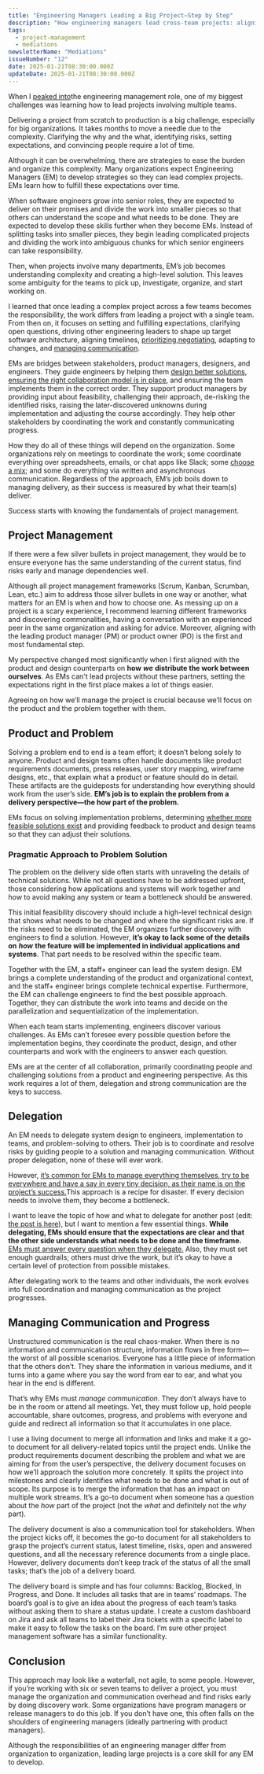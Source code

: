 ```yaml
---
title: "Engineering Managers Leading a Big Project—Step by Step"
description: "How engineering managers lead cross-team projects: aligning problems, stakeholders, solutions and everyone in between."
tags:
  - project-management
  - mediations
newsletterName: "Mediations"
issueNumber: "12"
date: 2025-01-21T08:30:00.000Z
updateDate: 2025-01-21T08:30:00.000Z
---
```



When I [​peaked into​](/studying-and-learning-leadership/) the engineering management role, one of my biggest challenges was learning how to lead projects involving multiple teams.

Delivering a project from scratch to production is a big challenge, especially for big organizations. It takes months to move a needle due to the complexity. Clarifying the why and the what, identifying risks, setting expectations, and convincing people require a lot of time.

Although it can be overwhelming, there are strategies to ease the burden and organize this complexity. Many organizations expect Engineering Managers (EM) to develop strategies so they can lead complex projects. EMs learn how to fulfill these expectations over time.

When software engineers grow into senior roles, they are expected to deliver on their promises and divide the work into smaller pieces so that others can understand the scope and what needs to be done. They are expected to develop these skills further when they become EMs. Instead of splitting tasks into smaller pieces, they begin leading complicated projects and dividing the work into ambiguous chunks for which senior engineers can take responsibility.

Then, when projects involve many departments, EM’s job becomes understanding complexity and creating a high-level solution. This leaves some ambiguity for the teams to pick up, investigate, organize, and start working on.

I learned that once leading a complex project across a few teams becomes the responsibility, the work differs from leading a project with a single team. From then on, it focuses on setting and fulfilling expectations, clarifying open questions, driving other engineering leaders to shape up target software architecture, aligning timelines, [​prioritizing​](/prioritization-skills-for-senior-and-staff-software-engineers), [​negotiating​](/how-to-solve-and-prevent-conflicts), adapting to changes, and [​managing communication​](/communicating-decisions-in-the-organizations).

EMs are bridges between stakeholders, product managers, designers, and engineers. They guide engineers by helping them [​design better solutions​](/journal/missing-product-engineering-partnership/), [​ensuring the right collaboration model is in place​](/journal/too-much-collaboration-is-detrimental/), and ensuring the team implements them in the correct order. They support product managers by providing input about feasibility, challenging their approach, de-risking the identified risks, raising the later-discovered unknowns during implementation and adjusting the course accordingly. They help other stakeholders by coordinating the work and constantly communicating progress.

How they do all of these things will depend on the organization. Some organizations rely on meetings to coordinate the work; some coordinate everything over spreadsheets, emails, or chat apps like Slack; some [​choose a mix​](/managing-partially-distributed-teams); and some do everything via written and asynchronous communication. Regardless of the approach, EM’s job boils down to managing delivery, as their success is measured by what their team(s) deliver.

Success starts with knowing the fundamentals of project management.

## Project Management

If there were a few silver bullets in project management, they would be to ensure everyone has the same understanding of the current status, find risks early and manage dependencies well.

Although all project management frameworks (Scrum, Kanban, Scrumban, Lean, etc.) aim to address those silver bullets in one way or another, what matters for an EM is when and how to choose one. As messing up on a project is a scary experience, I recommend learning different frameworks and discovering commonalities, having a conversation with an experienced peer in the same organization and asking for advice. Moreover, aligning with the leading product manager (PM) or product owner (PO) is the first and most fundamental step.

My perspective changed most significantly when I first aligned with the product and design counterparts on **how** _**we**_ **distribute the work between ourselves**. As EMs can't lead projects without these partners, setting the expectations right in the first place makes a lot of things easier.

Agreeing on how we’ll manage the project is crucial because we’ll focus on the product and the problem together with them.

## Product and Problem

Solving a problem end to end is a team effort; it doesn’t belong solely to anyone. Product and design teams often handle documents like product requirements documents, press releases, user story mapping, wireframe designs, etc., that explain what a product or feature should do in detail. These artifacts are the guideposts for understanding how everything should work from the user’s side. **EM’s job is to explain the problem from a delivery perspective—the how part of the problem.**

EMs focus on solving implementation problems, determining [​whether more feasible solutions exist​](/why-cant-this-be-done-sooner) and providing feedback to product and design teams so that they can adjust their solutions.

### Pragmatic Approach to Problem Solution

The problem on the delivery side often starts with unraveling the details of technical solutions. While not all questions have to be addressed upfront, those considering how applications and systems will work together and how to avoid making any system or team a bottleneck should be answered.

This initial feasibility discovery should include a high-level technical design that shows what needs to be changed and where the significant risks are. If the risks need to be eliminated, the EM organizes further discovery with engineers to find a solution. However, **it’s okay to lack some of the details on** _**how**_ **the feature will be implemented in individual applications and systems**. That part needs to be resolved within the specific team.

Together with the EM, a staff+ engineer can lead the system design. EM brings a complete understanding of the product and organizational context, and the staff+ engineer brings complete technical expertise. Furthermore, the EM can challenge engineers to find the best possible approach. Together, they can distribute the work into teams and decide on the parallelization and sequentialization of the implementation.

When each team starts implementing, engineers discover various challenges. As EMs can’t foresee every possible question before the implementation begins, they coordinate the product, design, and other counterparts and work with the engineers to answer each question.

EMs are at the center of all collaboration, primarily coordinating people and challenging solutions from a product and engineering perspective. As this work requires a lot of them, delegation and strong communication are the keys to success.

## Delegation

An EM needs to delegate system design to engineers, implementation to teams, and problem-solving to others. Their job is to coordinate and resolve risks by guiding people to a solution and managing communication. Without proper delegation, none of these will ever work.

However, [​it’s common for EMs to manage everything themselves, try to be everywhere and have a say in every tiny decision, as their name is on the project’s success.​](/the-real-difficulty-of-engineering-leadership/) This approach is a recipe for disaster. If every decision needs to involve them, they become a bottleneck.

I want to leave the topic of how and what to delegate for another post (edit: [the post is here](/how-to-delegate-anything-successfully/)), but I want to mention a few essential things. **While delegating, EMs should ensure that the expectations are clear and that the other side understands what needs to be done and the timeframe.** [​EMs must answer every question when they delegate.​](/transparency-over-context/) Also, they must set enough guardrails; others must drive the work, but it’s okay to have a certain level of protection from possible mistakes.

After delegating work to the teams and other individuals, the work evolves into full coordination and managing communication as the project progresses.

## Managing Communication and Progress

Unstructured communication is the real chaos-maker. When there is no information and communication structure, information flows in free form—the worst of all possible scenarios. Everyone has a little piece of information that the others don’t. They share the information in various mediums, and it turns into a game where you say the word from ear to ear, and what you hear in the end is different.

That’s why EMs must _manage communication_. They don’t always have to be in the room or attend all meetings. Yet, they must follow up, hold people accountable, share outcomes, progress, and problems with everyone and guide and redirect all information so that it accumulates in one place.

I use a living document to merge all information and links and make it a go-to document for all delivery-related topics until the project ends. Unlike the product requirements document describing the problem and what we are aiming for from the user’s perspective, the delivery document focuses on how we’ll approach the solution more concretely. It splits the project into milestones and clearly identifies what needs to be done and what is out of scope. Its purpose is to merge the information that has an impact on multiple work streams. It’s a go-to document when someone has a question about the _how_ part of the project (not the _what_ and definitely not the _why_ part).

The delivery document is also a communication tool for stakeholders. When the project kicks off, it becomes the go-to document for all stakeholders to grasp the project’s current status, latest timeline, risks, open and answered questions, and all the necessary reference documents from a single place. However, delivery documents don’t keep track of the status of all the small tasks; that’s the job of a delivery board.

The delivery board is simple and has four columns: Backlog, Blocked, In Progress, and Done. It includes all tasks that are in teams’ roadmaps. The board’s goal is to give an idea about the progress of each team’s tasks without asking them to share a status update. I create a custom dashboard on Jira and ask all teams to label their Jira tickets with a specific label to make it easy to follow the tasks on the board. I’m sure other project management software has a similar functionality.

## Conclusion

This approach may look like a waterfall, not agile, to some people. However, if you’re working with six or seven teams to deliver a project, you must manage the organization and communication overhead and find risks early by doing discovery work. Some organizations have program managers or release managers to do this job. If you don’t have one, this often falls on the shoulders of engineering managers (ideally partnering with product managers).

Although the responsibilities of an engineering manager differ from organization to organization, leading large projects is a core skill for any EM to develop.
